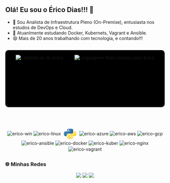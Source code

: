 ## Olá! Eu sou o Érico Dias!!! 👋

- 🔭 Sou Analista de Infraestrutura Pleno (On-Premise), entusiasta nos estudos de DevOps e Cloud.
- 🌱 Atuanlmente estudando Docker, Kubernets, Vagrant e Ansible.
- 😄 Mais de 20 anos trabalhando com tecnologia, e contando!!!
##

<div style="display:flex; justify-content:space-around; background-color:#000; border-radius:10px; padding:15px;">
 <img height="150" src="https://github-readme-stats.vercel.app/api?username=ericoluizdias&show_icons=true&theme=radical&include_all_commits=true&count_private=true" alt="Estatísticas do Erico"/>
 <img height="150" src="https://github-readme-stats.vercel.app/api/top-langs/?username=ericoluizdias&layout=compact&langs_count=16&theme=radical" alt="Linguagens Mais Usadas pelo Erico"/>
</div>
<br>

##

<div align="center"> 
  <div style="display: inline_block"><br>
  <img align="center" alt="erico-win" height="40" width="50" src="https://cdn.jsdelivr.net/gh/devicons/devicon@latest/icons/windows11/windows11-original.svg" />  
  <img align="center" alt="erico-linux" height="40" width="50" src="https://cdn.jsdelivr.net/gh/devicons/devicon@latest/icons/linux/linux-original.svg" />
  <img align="center" alt="erico-Python" height="40" width="50" src="https://raw.githubusercontent.com/devicons/devicon/master/icons/python/python-original.svg">
  <img align="center" alt="erico-azure" height="90" width="100" src="https://cdn.jsdelivr.net/gh/devicons/devicon@latest/icons/azure/azure-original-wordmark.svg" />
  <img align="center" alt="erico-aws" height="70" width="80" src="https://cdn.jsdelivr.net/gh/devicons/devicon@latest/icons/amazonwebservices/amazonwebservices-original-wordmark.svg" />
  <img align="center" alt="erico-gcp" height="90" width="100" src="https://cdn.jsdelivr.net/gh/devicons/devicon@latest/icons/googlecloud/googlecloud-original-wordmark.svg" />
  <img align="center" alt="erico-ansible" height="50" width="60" src="https://cdn.jsdelivr.net/gh/devicons/devicon@latest/icons/ansible/ansible-original-wordmark.svg" />
  <img align="center" alt="erico-docker" height="60" width="70" src="https://cdn.jsdelivr.net/gh/devicons/devicon@latest/icons/docker/docker-original-wordmark.svg" />
  <img align="center" alt="erico-kuber" height="60" width="70" src="https://cdn.jsdelivr.net/gh/devicons/devicon@latest/icons/kubernetes/kubernetes-original-wordmark.svg" />
  <img align="center" alt="erico-nginx" height="80" width="90" src="https://cdn.jsdelivr.net/gh/devicons/devicon@latest/icons/nginx/nginx-original.svg" />
  <img align="center" alt="erico-vagrant" height="90" width="100" src="https://cdn.jsdelivr.net/gh/devicons/devicon@latest/icons/vagrant/vagrant-original-wordmark.svg" />   
 </div>
</div>
  
  ##

### 🌐 Minhas Redes

<div align="center">
  <a href="https://www.linkedin.com/in/ericoluizdias" target="_blank"><img src="https://img.shields.io/badge/-LinkedIn-%230077B5?style=for-the-badge&logo=linkedin&logoColor=white" target="_blank"></a> 
  <a href="https://instagram.com/ericoluizdias" target="_blank"><img src="https://img.shields.io/badge/-Instagram-%23E4405F?style=for-the-badge&logo=instagram&logoColor=white" target="_blank"></a>
  <a href = "mailto:ericoluizdias@gmail.com"><img src="https://img.shields.io/badge/-Gmail-%23333?style=for-the-badge&logo=gmail&logoColor=white" target="_blank"></a>

  
</div>
